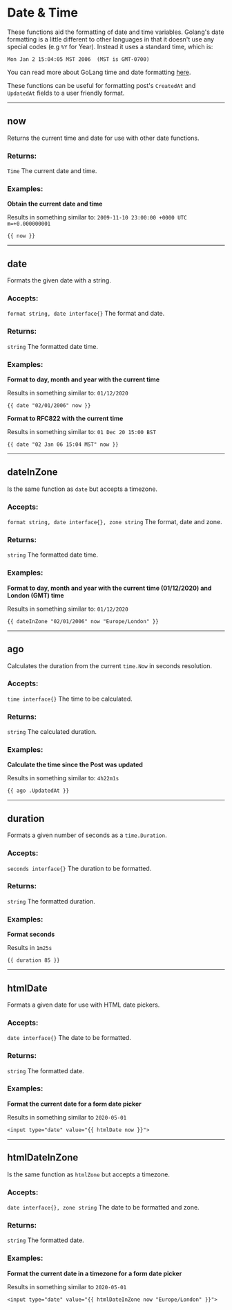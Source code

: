 # Date & Time

These functions aid the formatting of date and time variables. Golang's date formatting is a little different 
to other languages in that it doesn't use any special codes (e.g `%Y` for Year). Instead it uses a standard 
time, which is:

`Mon Jan 2 15:04:05 MST 2006  (MST is GMT-0700)`

You can read more about GoLang time and date formatting [here](https://yourbasic.org/golang/format-parse-string-time-date-example/).

These functions can be useful for formatting post's `CreatedAt` and `UpdatedAt` fields to a user
friendly format.

___

## now

Returns the current time and date for use with other date functions.

### Returns:

`Time` The current date and time.

### Examples:

**Obtain the current date and time**

Results in something similar to:
`2009-11-10 23:00:00 +0000 UTC m=+0.000000001`

```gotemplate
{{ now }}
```

___

## date

Formats the given date with a string. 

### Accepts: 

`format string, date interface{}` The format and date.

### Returns:

`string` The formatted date time.

### Examples:

**Format to day, month and year with the current time**

Results in something similar to:
`01/12/2020`

```gotemplate
{{ date "02/01/2006" now }}
```

**Format to RFC822 with the current time**

Results in something similar to:
`01 Dec 20 15:00 BST`

```gotemplate
{{ date "02 Jan 06 15:04 MST" now }}
```
___

## dateInZone

Is the same function as `date` but accepts a timezone.

### Accepts: 

`format string, date interface{}, zone string` The format, date and zone.

### Returns:

`string` The formatted date time.

### Examples:

**Format to day, month and year with the current time (01/12/2020) and London (GMT) time**

Results in something similar to:
`01/12/2020`

```gotemplate
{{ dateInZone "02/01/2006" now "Europe/London" }}
```

___

## ago

Calculates the duration from the current `time.Now` in seconds resolution.

### Accepts:  

`time interface{}` The time to be calculated.

### Returns:

`string` The calculated duration.

### Examples:

**Calculate the time since the Post was updated**

Results in something similar to:
`4h22m1s`

```gotemplate
{{ ago .UpdatedAt }}
```

___

## duration

Formats a given number of seconds as a `time.Duration`.

### Accepts: 

`seconds interface{}` The duration to be formatted.

### Returns:

`string` The formatted duration.

### Examples:

**Format seconds**

Results in `1m25s`

```gotemplate
{{ duration 85 }}
```

___

## htmlDate

Formats a given date for use with HTML date pickers.

### Accepts: 

`date interface{}` The date to be formatted.

### Returns:

`string` The formatted date.

### Examples:

**Format the current date for a form date picker**

Results in something similar to `2020-05-01`

```gotemplate
<input type="date" value="{{ htmlDate now }}">
```

___

## htmlDateInZone

Is the same function as `htmlZone` but accepts a timezone.

### Accepts: 

`date interface{}, zone string` The date to be formatted and zone.

### Returns:

`string` The formatted date.

### Examples:

**Format the current date in a timezone for a form date picker**

Results in something similar to `2020-05-01`

```gotemplate
<input type="date" value="{{ htmlDateInZone now "Europe/London" }}">
```